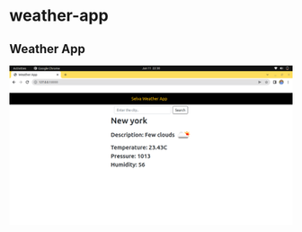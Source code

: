 # weather-app

## Weather App

![Weather App Output](https://github.com/selvaraj-kuppusamy/weatherapp/blob/main/output.png)

